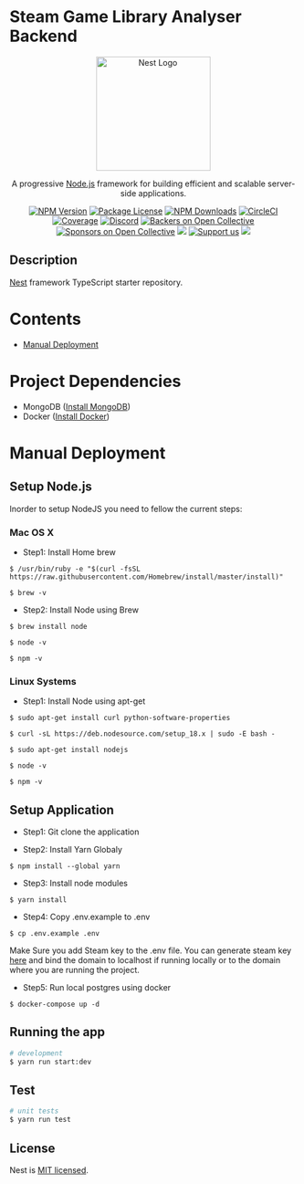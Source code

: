 # Steam Game Library Analyser Backend

<p align="center">
  <a href="http://nestjs.com/" target="blank"><img src="https://nestjs.com/img/logo-small.svg" width="200" alt="Nest Logo" /></a>
</p>

[circleci-image]: https://img.shields.io/circleci/build/github/nestjs/nest/master?token=abc123def456
[circleci-url]: https://circleci.com/gh/nestjs/nest

  <p align="center">A progressive <a href="http://nodejs.org" target="_blank">Node.js</a> framework for building efficient and scalable server-side applications.</p>
    <p align="center">
<a href="https://www.npmjs.com/~nestjscore" target="_blank"><img src="https://img.shields.io/npm/v/@nestjs/core.svg" alt="NPM Version" /></a>
<a href="https://www.npmjs.com/~nestjscore" target="_blank"><img src="https://img.shields.io/npm/l/@nestjs/core.svg" alt="Package License" /></a>
<a href="https://www.npmjs.com/~nestjscore" target="_blank"><img src="https://img.shields.io/npm/dm/@nestjs/common.svg" alt="NPM Downloads" /></a>
<a href="https://circleci.com/gh/nestjs/nest" target="_blank"><img src="https://img.shields.io/circleci/build/github/nestjs/nest/master" alt="CircleCI" /></a>
<a href="https://coveralls.io/github/nestjs/nest?branch=master" target="_blank"><img src="https://coveralls.io/repos/github/nestjs/nest/badge.svg?branch=master#9" alt="Coverage" /></a>
<a href="https://discord.gg/G7Qnnhy" target="_blank"><img src="https://img.shields.io/badge/discord-online-brightgreen.svg" alt="Discord"/></a>
<a href="https://opencollective.com/nest#backer" target="_blank"><img src="https://opencollective.com/nest/backers/badge.svg" alt="Backers on Open Collective" /></a>
<a href="https://opencollective.com/nest#sponsor" target="_blank"><img src="https://opencollective.com/nest/sponsors/badge.svg" alt="Sponsors on Open Collective" /></a>
  <a href="https://paypal.me/kamilmysliwiec" target="_blank"><img src="https://img.shields.io/badge/Donate-PayPal-ff3f59.svg"/></a>
    <a href="https://opencollective.com/nest#sponsor"  target="_blank"><img src="https://img.shields.io/badge/Support%20us-Open%20Collective-41B883.svg" alt="Support us"></a>
  <a href="https://twitter.com/nestframework" target="_blank"><img src="https://img.shields.io/twitter/follow/nestframework.svg?style=social&label=Follow"></a>
</p>

## Description

[Nest](https://github.com/nestjs/nest) framework TypeScript starter repository.

# Contents

* [Manual Deployment](#manual-deployment)

# Project Dependencies

* MongoDB ([Install MongoDB](https://docs.mongodb.com/manual/administration/install-community/))
* Docker ([Install Docker](https://docs.docker.com/engine/install/))

# <a id="manual-deployment"></a>Manual Deployment

## Setup Node.js

Inorder to setup NodeJS you need to fellow the current steps:

### Mac OS X

* Step1: Install Home brew

```
$ /usr/bin/ruby -e "$(curl -fsSL https://raw.githubusercontent.com/Homebrew/install/master/install)"

$ brew -v
```

* Step2: Install Node using Brew

```
$ brew install node

$ node -v

$ npm -v
```

### Linux Systems

* Step1: Install Node using apt-get

```
$ sudo apt-get install curl python-software-properties

$ curl -sL https://deb.nodesource.com/setup_18.x | sudo -E bash -

$ sudo apt-get install nodejs

$ node -v

$ npm -v
```
## Setup Application

* Step1: Git clone the application

* Step2: Install Yarn Globaly

```
$ npm install --global yarn
```

* Step3: Install node modules

```
$ yarn install
```

* Step4: Copy .env.example to .env

```
$ cp .env.example .env
```

Make Sure you add Steam key to the .env file. You can generate steam key [here](https://steamcommunity.com/dev/apikey) and bind the domain to localhost if running locally or to the domain where you are running the project.

* Step5: Run local postgres using docker

```
$ docker-compose up -d
```

## Running the app

```bash
# development
$ yarn run start:dev
```

## Test

```bash
# unit tests
$ yarn run test
```

## License

Nest is [MIT licensed](LICENSE).
